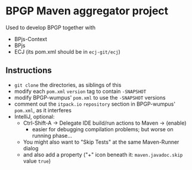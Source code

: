 BPGP Maven aggregator project
=============================
Used to develop BPGP together with
- BPjs-Context
- BPjs
- ECJ (its pom.xml should be in `ecj-git/ecj`)

Instructions
------------
- `git clone` the directories, as siblings of this
- modify each `pom.xml` `version` tag to contain `-SNAPSHOT`
- modify BPGP-wumpus' `pom.xml` to use the `-SNAPSHOT` versions
- comment out the `itpack.io` `repository` section in BPGP-wumpus' `pom.xml`, as it interferes
- IntelliJ, optional:
  - Ctrl-Shift-A -> Delegate IDE build/run actions to Maven -> (enable)
    - easier for debugging compilation problems; but worse on running phase...
  - You might also want to "Skip Tests" at the same Maven-Runner dialog 
  - and also add a property ("+" icon beneath it: `maven.javadoc.skip` value `true`)